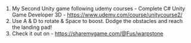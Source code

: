 1) My Second Unity game following udemy courses - Complete C# Unity Game Developer 3D - https://www.udemy.com/course/unitycourse2/
2) Use  A & D to rotate & Space to boost. Dodge the obstacles and reach the landing pad!
3) Check it out on - https://sharemygame.com/@Fus/warpstone

